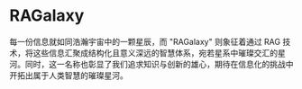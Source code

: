 # RAGalaxy
每一份信息就如同浩瀚宇宙中的一颗星辰，而 "RAGalaxy" 则象征着通过 RAG 技术，将这些信息汇聚成结构化且意义深远的智慧体系，宛若星系中璀璨交汇的星河。同时，这一名称也彰显了我们追求知识与创新的雄心，期待在信息化的挑战中开拓出属于人类智慧的璀璨星河。
